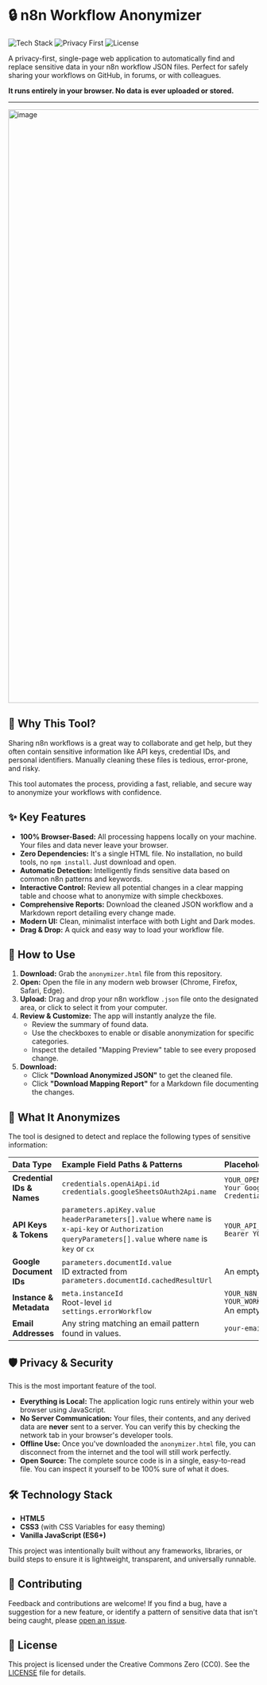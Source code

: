 # 🔒 n8n Workflow Anonymizer

![Tech Stack](https://img.shields.io/badge/Tech-HTML%2FCSS%2FJS-blue?style=for-the-badge)
![Privacy First](https://img.shields.io/badge/Privacy-100%25%20Local-brightgreen?style=for-the-badge)
![License](https://img.shields.io/badge/License-MIT-purple?style=for-the-badge)

A privacy-first, single-page web application to automatically find and replace sensitive data in your n8n workflow JSON files. Perfect for safely sharing your workflows on GitHub, in forums, or with colleagues.

**It runs entirely in your browser. No data is ever uploaded or stored.**

---

<img width="981" height="1192" alt="image" src="https://github.com/user-attachments/assets/781a6664-72c2-443c-8373-5ac856259d5c" />


## 🤔 Why This Tool?

Sharing n8n workflows is a great way to collaborate and get help, but they often contain sensitive information like API keys, credential IDs, and personal identifiers. Manually cleaning these files is tedious, error-prone, and risky.

This tool automates the process, providing a fast, reliable, and secure way to anonymize your workflows with confidence.

## ✨ Key Features

*   **100% Browser-Based:** All processing happens locally on your machine. Your files and data never leave your browser.
*   **Zero Dependencies:** It's a single HTML file. No installation, no build tools, no `npm install`. Just download and open.
*   **Automatic Detection:** Intelligently finds sensitive data based on common n8n patterns and keywords.
*   **Interactive Control:** Review all potential changes in a clear mapping table and choose what to anonymize with simple checkboxes.
*   **Comprehensive Reports:** Download the cleaned JSON workflow and a Markdown report detailing every change made.
*   **Modern UI:** Clean, minimalist interface with both Light and Dark modes.
*   **Drag & Drop:** A quick and easy way to load your workflow file.

## 🚀 How to Use

1.  **Download:** Grab the `anonymizer.html` file from this repository.
2.  **Open:** Open the file in any modern web browser (Chrome, Firefox, Safari, Edge).
3.  **Upload:** Drag and drop your n8n workflow `.json` file onto the designated area, or click to select it from your computer.
4.  **Review & Customize:** The app will instantly analyze the file.
    *   Review the summary of found data.
    *   Use the checkboxes to enable or disable anonymization for specific categories.
    *   Inspect the detailed "Mapping Preview" table to see every proposed change.
5.  **Download:**
    *   Click **"Download Anonymized JSON"** to get the cleaned file.
    *   Click **"Download Mapping Report"** for a Markdown file documenting the changes.

## 🔎 What It Anonymizes

The tool is designed to detect and replace the following types of sensitive information:

| Data Type | Example Field Paths & Patterns | Placeholder |
| :--- | :--- | :--- |
| **Credential IDs & Names** | `credentials.openAiApi.id`<br>`credentials.googleSheetsOAuth2Api.name` | `YOUR_OPENAI_CREDENTIAL_ID`<br>`Your Google Sheets Credential` |
| **API Keys & Tokens** | `parameters.apiKey.value`<br>`headerParameters[].value` where `name` is `x-api-key` or `Authorization`<br>`queryParameters[].value` where `name` is `key` or `cx` | `YOUR_API_KEY`<br>`Bearer YOUR_BEARER_TOKEN` |
| **Google Document IDs** | `parameters.documentId.value`<br>ID extracted from `parameters.documentId.cachedResultUrl` | An empty string (`""`) |
| **Instance & Metadata** | `meta.instanceId`<br>Root-level `id`<br>`settings.errorWorkflow` | `YOUR_N8N_INSTANCE_ID`<br>`YOUR_WORKFLOW_ID`<br>An empty string (`""`) |
| **Email Addresses** | Any string matching an email pattern found in values. | `your-email@example.com` |

## 🛡️ Privacy & Security

This is the most important feature of the tool.

*   **Everything is Local:** The application logic runs entirely within your web browser using JavaScript.
*   **No Server Communication:** Your files, their contents, and any derived data are **never** sent to a server. You can verify this by checking the network tab in your browser's developer tools.
*   **Offline Use:** Once you've downloaded the `anonymizer.html` file, you can disconnect from the internet and the tool will still work perfectly.
*   **Open Source:** The complete source code is in a single, easy-to-read file. You can inspect it yourself to be 100% sure of what it does.

## 🛠️ Technology Stack

*   **HTML5**
*   **CSS3** (with CSS Variables for easy theming)
*   **Vanilla JavaScript (ES6+)**

This project was intentionally built without any frameworks, libraries, or build steps to ensure it is lightweight, transparent, and universally runnable.

## 🤝 Contributing

Feedback and contributions are welcome! If you find a bug, have a suggestion for a new feature, or identify a pattern of sensitive data that isn't being caught, please [open an issue](https://github.com/YOUR_USERNAME/YOUR_REPO/issues).

## 📄 License

This project is licensed under the Creative Commons Zero (CC0). See the [LICENSE](LICENSE) file for details.
